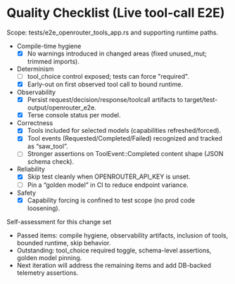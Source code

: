 # Quality Checklist (Live tool-call E2E)

Scope: tests/e2e_openrouter_tools_app.rs and supporting runtime paths.

- Compile-time hygiene
  - [x] No warnings introduced in changed areas (fixed unused_mut; trimmed imports).
- Determinism
  - [ ] tool_choice control exposed; tests can force "required".
  - [x] Early-out on first observed tool call to bound runtime.
- Observability
  - [x] Persist request/decision/response/toolcall artifacts to target/test-output/openrouter_e2e.
  - [x] Terse console status per model.
- Correctness
  - [x] Tools included for selected models (capabilities refreshed/forced).
  - [x] Tool events (Requested/Completed/Failed) recognized and tracked as “saw_tool”.
  - [ ] Stronger assertions on ToolEvent::Completed content shape (JSON schema check).
- Reliability
  - [x] Skip test cleanly when OPENROUTER_API_KEY is unset.
  - [ ] Pin a “golden model” in CI to reduce endpoint variance.
- Safety
  - [x] Capability forcing is confined to test scope (no prod code loosening).

Self-assessment for this change set
- Passed items: compile hygiene, observability artifacts, inclusion of tools, bounded runtime, skip behavior.
- Outstanding: tool_choice required toggle, schema-level assertions, golden model pinning.
- Next iteration will address the remaining items and add DB-backed telemetry assertions.
